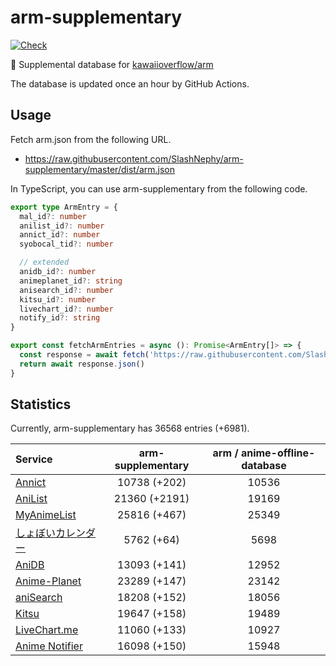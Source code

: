 # arm-supplementary

[![Check](https://github.com/SlashNephy/arm-supplementary/actions/workflows/check-node.yml/badge.svg)](https://github.com/SlashNephy/arm-supplementary/actions/workflows/check-node.yml)

💊 Supplemental database for [kawaiioverflow/arm](https://github.com/kawaiioverflow/arm)

The database is updated once an hour by GitHub Actions.

## Usage

Fetch arm.json from the following URL.

- https://raw.githubusercontent.com/SlashNephy/arm-supplementary/master/dist/arm.json

In TypeScript, you can use arm-supplementary from the following code.

```TypeScript
export type ArmEntry = {
  mal_id?: number
  anilist_id?: number
  annict_id?: number
  syobocal_tid?: number

  // extended
  anidb_id?: number
  animeplanet_id?: string
  anisearch_id?: number
  kitsu_id?: number
  livechart_id?: number
  notify_id?: string
}

export const fetchArmEntries = async (): Promise<ArmEntry[]> => {
  const response = await fetch('https://raw.githubusercontent.com/SlashNephy/arm-supplementary/master/dist/arm.json')
  return await response.json()
}
```

## Statistics

Currently, arm-supplementary has 36568 entries (+6981).

| Service                                     | arm-supplementary | arm / anime-offline-database |
| :------------------------------------------ | :---------------: | :--------------------------: |
| [Annict](https://annict.com)                |   10738 (+202)    |            10536             |
| [AniList](https://anilist.co)               |   21360 (+2191)   |            19169             |
| [MyAnimeList](https://myanimelist.net)      |   25816 (+467)    |            25349             |
| [しょぼいカレンダー](https://cal.syoboi.jp) |    5762 (+64)     |             5698             |
| [AniDB](https://anidb.net)                  |   13093 (+141)    |            12952             |
| [Anime-Planet](https://anime-planet.com)    |   23289 (+147)    |            23142             |
| [aniSearch](https://anisearch.com)          |   18208 (+152)    |            18056             |
| [Kitsu](https://kitsu.io)                   |   19647 (+158)    |            19489             |
| [LiveChart.me](https://livechart.me)        |   11060 (+133)    |            10927             |
| [Anime Notifier](https://notify.moe)        |   16098 (+150)    |            15948             |
